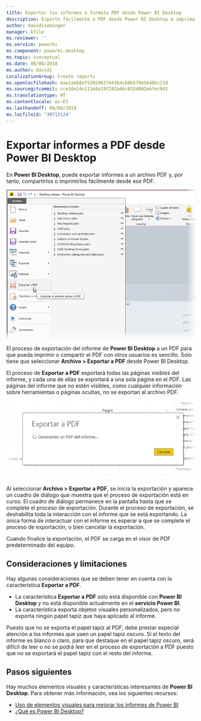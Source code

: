 ```yaml
---
title: Exportar los informes a formato PDF desde Power BI Desktop
description: Exporte fácilmente a PDF desde Power BI Desktop e imprima con facilidad esos informes en PDF
author: davidiseminger
manager: kfile
ms.reviewer: ''
ms.service: powerbi
ms.component: powerbi-desktop
ms.topic: conceptual
ms.date: 08/08/2018
ms.author: davidi
LocalizationGroup: Create reports
ms.openlocfilehash: eae1aeb8ef52029617443b4c68bb79e164bbc23d
ms.sourcegitcommit: cce10e14c111e8a19f282ad6c032d802ebfec943
ms.translationtype: HT
ms.contentlocale: es-ES
ms.lasthandoff: 08/08/2018
ms.locfileid: "39713124"
---
```

# <a name="export-reports-to-pdf-from-power-bi-desktop"></a>Exportar informes a PDF desde Power BI Desktop
En **Power BI Desktop**, puede exportar informes a un archivo PDF y, por tanto, compartirlos o imprimirlos fácilmente desde ese PDF.

![Exportar a PDF](media/desktop-export-to-pdf/export-to-pdf_01.png)

El proceso de exportación del informe de **Power BI Desktop** a un PDF para que pueda imprimir o compartir el PDF con otros usuarios es sencillo. Solo tiene que seleccionar **Archivo > Exportar a PDF** desde Power BI Desktop.

El proceso de **Exportar a PDF** exportará todas las páginas *visibles* del informe, y cada una de ellas se exportará a una sola página en el PDF. Las páginas del informe que no estén visibles, como cualquier información sobre herramientas o páginas ocultas, no se exportan al archivo PDF. 

![Exportación a PDF en curso](media/desktop-export-to-pdf/export-to-pdf_02.png)

Al seleccionar **Archivo > Exportar a PDF**, se inicia la exportación y aparece un cuadro de diálogo que muestra que el proceso de exportación está en curso. El cuadro de diálogo permanece en la pantalla hasta que se complete el proceso de exportación. Durante el proceso de exportación, se deshabilita toda la interacción con el informe que se está exportando. La única forma de interactuar con el informe es esperar a que se complete el proceso de exportación, o bien cancelar la exportación. 

Cuando finalice la exportación, el PDF se carga en el visor de PDF predeterminado del equipo. 

## <a name="considerations-and-limitations"></a>Consideraciones y limitaciones
Hay algunas consideraciones que se deben tener en cuenta con la característica **Exportar a PDF**.

* La característica **Exportar a PDF** solo está disponible con **Power BI Desktop** y no está disponible actualmente en el **servicio Power BI**.
* La característica exporta objetos visuales personalizados, pero *no* exporta ningún papel tapiz que haya aplicado al informe.

Puesto que no se exporta el papel tapiz al PDF, debe prestar especial atención a los informes que usen un papel tapiz oscuro. Si el texto del informe es blanco o claro, para que destaque en el papel tapiz oscuro, será difícil de leer o no se podrá leer en el proceso de exportación a PDF puesto que no se exportará el papel tapiz con el resto del informe. 



## <a name="next-steps"></a>Pasos siguientes
Hay muchos elementos visuales y características interesantes de **Power BI Desktop**. Para obtener más información, vea los siguientes recursos:

* [Uso de elementos visuales para mejorar los informes de Power BI](desktop-visual-elements-for-reports.md)
* [¿Qué es Power BI Desktop?](desktop-what-is-desktop.md)


